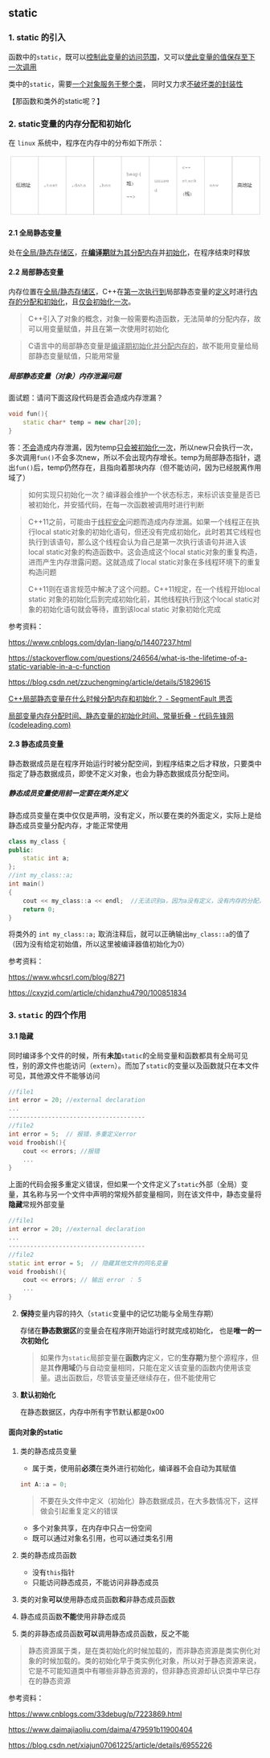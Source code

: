 ## static

### 1. static 的引入

函数中的`static`，既可以<u>控制此变量的访问范围</u>，又可以<u>使此变量的值保存至下一次调用</u>

类中的`static`，需要<u>一个对象服务于整个类</u>， 同时又力求<u>不破坏类的封装性</u>

【那函数和类外的static呢？】

### 2. static变量的内存分配和初始化

在 `linux` 系统中，程序在内存中的分布如下所示：	

![image-20211214120006624](https://raw.githubusercontent.com/Vio1ette/blog-img/main/image-20211214120006624.png)

#### 2.1 全局静态变量

处在<u>全局/静态存储区</u>，<u>在**编译期**就为其分配内存</u>并<u>初始化</u>，在程序结束时释放

#### 2.2 局部静态变量

内存位置在<u>全局/静态存储区</u>，C++在<u>第一次执行到</u>局部静态变量的<u>定义</u>时进行<u>内存的分配和初始化</u>，且<u>仅会初始化一次</u>。

> C++引入了对象的概念，对象一般需要构造函数，无法简单的分配内存，故可以用变量赋值，并且在第一次使用时初始化

> C语言中的局部静态变量是<u>编译期初始化并分配内存的</u>，故不能用变量给局部静态变量赋值，只能用常量

##### 局部静态变量（对象）内存泄漏问题

面试题：请问下面这段代码是否会造成内存泄漏？

```cpp
void fun(){
    static char* temp = new char[20];
}
```

答：<u>不会</u>造成内存泄漏，因为temp<u>只会被初始化一次</u>，所以new只会执行一次，多次调用`fun()`不会多次new，所以不会出现内存增长。temp为局部静态指针，退出`fun()`后，temp仍然存在，且指向着那块内存（但不能访问，因为已经脱离作用域了）

> 如何实现只初始化一次？编译器会维护一个状态标志，来标识该变量是否已被初始化，并安插代码，在每一次函数被调用时进行判断

> C++11之前，可能由于<u>线程安全</u>问题而造成内存泄漏。如果一个线程正在执行local static对象的初始化语句，但还没有完成初始化，此时若其它线程也执行到该语句，那么这个线程会认为自己是第一次执行该语句并进入该local static对象的构造函数中。这会造成这个local static对象的重复构造，进而产生内存泄露问题。这就造成了local static对象在多线程环境下的重复构造问题
>
> C++11则在语言规范中解决了这个问题。C++11规定，在一个线程开始local static 对象的初始化后到完成初始化前，其他线程执行到这个local static对象的初始化语句就会等待，直到该local static 对象初始化完成

参考资料：

https://www.cnblogs.com/dylan-liang/p/14407237.html

https://stackoverflow.com/questions/246564/what-is-the-lifetime-of-a-static-variable-in-a-c-function

https://blog.csdn.net/zzuchengming/article/details/51829615

[C++局部静态变量在什么时候分配内存和初始化？ - SegmentFault 思否](https://segmentfault.com/q/1010000004157283)

[局部变量内存分配时间、静态变量的初始化时间、常量折叠 - 代码先锋网 (codeleading.com)](https://www.codeleading.com/article/75132255757/)

#### 2.3 静态成员变量

静态数据成员是在程序开始运行时被分配空间，到程序结束之后才释放，只要类中指定了静态数据成员，即使不定义对象，也会为静态数据成员分配空间。

##### 静态成员变量使用前一定要在类外定义

静态成员变量在类中仅仅是声明，没有定义，所以要在类的外面定义，实际上是给静态成员变量分配内存，才能正常使用

```cpp
class my_class {
public:
    static int a;
};
//int my_class::a;
int main()
{
    cout << my_class::a << endl;  //无法识别a，因为a没有定义，没有内存的分配，类中的"static int a;" 只是一个声明
    return 0;
}
```

将类外的 `int my_class::a;` 取消注释后，就可以正确输出`my_class::a`的值了（因为没有给定初始值，所以这里被编译器值初始化为0）

参考资料：

https://www.whcsrl.com/blog/8271

https://cxyzjd.com/article/chidanzhu4790/100851834

### 3. `static` 的四个作用

#### 3.1 **隐藏**

同时编译多个文件的时候，所有**未加**`static`的全局变量和函数都具有全局可见性，别的源文件也能访问（`extern`）。而加了`static`的变量以及函数就只在本文件可见，其他源文件不能够访问

```cpp
//file1
int error = 20; //external declaration
...
--------------------------------------
//file2
int error = 5;  // 报错，多重定义error
void froobish(){
    cout << errors; //报错
    ...
}
```

上面的代码会报多重定义错误，但如果一个文件定义了`static`外部（全局）变量，其名称与另一个文件中声明的常规外部变量相同，则在该文件中，静态变量将**隐藏**常规外部变量

```cpp
//file1
int error = 20; //external declaration
...
--------------------------------------
//file2
static int error = 5;  // 隐藏其他文件的同名变量
void froobish(){
    cout << errors; // 输出 error ： 5
    ...
}
```

2. **保持**变量内容的持久（`static`变量中的记忆功能与全局生存期）

   存储在**静态数据区**的变量会在程序刚开始运行时就完成初始化， 也是**唯一的一次初始化**

   > 如果作为`static`局部变量在**函数内**定义，它的**生存期**为整个源程序，但是其**作用域**仍与自动变量相同，只能在定义该变量的函数内使用该变量。退出函数后，尽管该变量还继续存在，但不能使用它

3. **默认初始化**

   在静态数据区，内存中所有字节默认都是0x00

#### **面向对象的static**

1. 类的静态成员变量

   - 属于类，使用前**必须**在类外进行初始化，编译器不会自动为其赋值

   ```cpp
   int A::a = 0;
   ```

   > 不要在头文件中定义（初始化）静态数据成员，在大多数情况下，这样做会引起重复定义的错误

   - 多个对象共享，在内存中只占一份空间
   - 既可以通过对象名引用，也可以通过类名引用

2. 类的静态成员函数

   - 没有`this`指针
   - 只能访问静态成员，不能访问非静态成员

3. 类的对象**可以**使用静态成员函数**和**非静态成员函数

4. 静态成员函数**不能**使用非静态成员

5. 类的非静态成员函数**可以**调用静态成员函数，反之不能

> 静态资源属于类，是在类初始化的时候加载的，而非静态资源是类实例化对象的时候加载的。类的初始化早于类实例化对象，所以对于静态资源来说，它是不可能知道类中有哪些非静态资源的，但非静态资源却认识类中早已存在的静态资源

参考资料：

https://www.cnblogs.com/33debug/p/7223869.html

https://www.daimajiaoliu.com/daima/479591b11900404

https://blog.csdn.net/xiajun07061225/article/details/6955226
